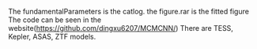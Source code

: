 The fundamentalParameters is the catlog.
the figure.rar is the fitted figure
The code can be seen in the website(https://github.com/dingxu6207/MCMCNN/)
There are TESS, Kepler, ASAS, ZTF models. 
